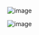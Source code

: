 ![image](https://github.com/user-attachments/assets/c196f9eb-9e94-4ebe-b20e-e06a55a9d54a)

![image](https://github.com/user-attachments/assets/6cffc412-4cc0-46e9-b0e8-ee811ce53a13)
